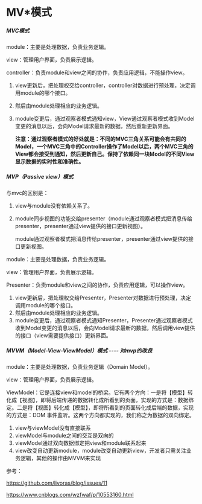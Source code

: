 # MV*模式

##### MVC模式

module：主要是处理数据，负责业务逻辑。

view：管理用户界面，负责展示逻辑。

controller：负责module和view之间的协作，负责应用逻辑，不能操作view。



1. view更新后，把处理权交给controller，controller对数据进行预处理，决定调用module的哪个接口。

2. 然后由module处理相应的业务逻辑。

3. module变更后，通过观察者模式通知view，View通过观察者模式收到Model变更的消息以后，会向Model请求最新的数据，然后重新更新界面。

   **注意：通过观察者模式的好处就是：不同的MVC三角关系可能会有共同的Model，一个MVC三角中的Controller操作了Model以后，两个MVC三角的View都会接受到通知，然后更新自己。保持了依赖同一块Model的不同View显示数据的实时性和准确性。**



##### MVP（Passive view）模式

与mvc的区别是：

1. view与module没有依赖关系了。

2. module同步视图的功能交给presenter（module通过观察者模式把消息传给presenter，presenter通过view提供的接口更新视图）。

   module通过观察者模式把消息传给presenter，presenter通过view提供的接口更新视图。



module：主要是处理数据，负责业务逻辑。

view：管理用户界面，负责展示逻辑。

Presenter：负责module和view之间的协作，负责应用逻辑，可以操作view。

1. view更新后，把处理权交给Presenter，Presenter对数据进行预处理，决定调用module的哪个接口。
2. 然后由module处理相应的业务逻辑。
3. module变更后，通过观察者模式通知Presenter，Presenter通过观察者模式收到Model变更的消息以后，会向Model请求最新的数据，然后调用view提供的接口（view需要提供接口）更新界面。



##### MVVM（Model-View-ViewModel）模式 ---- 对mvp的改良

module：主要是处理数据，负责业务逻辑（Domain Model）。

view：管理用户界面，负责展示逻辑。

ViewModel：它是连接view和model的桥梁。它有两个方向：一是将【模型】转化成【视图】，即将后端传递的数据转化成所看到的页面，实现的方式是：数据绑定。二是将【视图】转化成【模型】，即将所看到的页面转化成后端的数据，实现的方式是：DOM 事件监听。这两个方向都实现的，我们称之为数据的双向绑定。

1. view与viewModel没有直接联系
2. viewModel与module之间的交互是双向的
3. viewModel通过双向数据绑定把view和module联系起来
4. view改变自动更新module，module改变自动更新view，开发者只需关注业务逻辑，其他的操作由MVVM来实现



参考：

https://github.com/livoras/blog/issues/11

https://www.cnblogs.com/wzfwaf/p/10553160.html